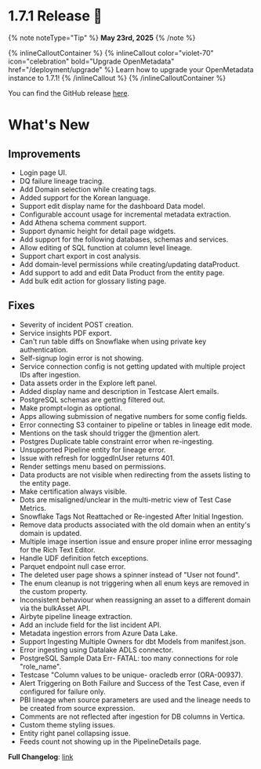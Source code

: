 # 1.7.1 Release 🎉

{% note noteType="Tip" %}
**May 23rd, 2025**
{% /note %}

{% inlineCalloutContainer %}
{% inlineCallout
color="violet-70"
icon="celebration"
bold="Upgrade OpenMetadata"
href="/deployment/upgrade" %}
Learn how to upgrade your OpenMetadata instance to 1.7.1!
{% /inlineCallout %}
{% /inlineCalloutContainer %}

You can find the GitHub release [here](https://github.com/open-metadata/OpenMetadata/releases/tag/1.7.1-release).

# What's New

## Improvements

- Login page UI.
- DQ failure lineage tracing.
- Add Domain selection while creating tags.
- Added support for the Korean language.
- Support edit display name for the dashboard Data model.
- Configurable account usage for incremental metadata extraction.
- Add Athena schema comment support.
- Support dynamic height for detail page widgets.
- Add support for the following databases, schemas and services.
- Allow editing of SQL function at column level lineage.
- Support chart export in cost analysis.
- Add domain-level permissions while creating/updating dataProduct.
- Add support to add and edit Data Product from the entity page.
- Add bulk edit action for glossary listing page.

## Fixes

- Severity of incident POST creation.
- Service insights PDF export.
- Can't run table diffs on Snowflake when using private key authentication.
- Self-signup login error is not showing.
- Service connection config is not getting updated with multiple project IDs after ingestion.
- Data assets order in the Explore left panel.
- Added display name and description in Testcase Alert emails.
- PostgreSQL schemas are getting filtered out.
- Make prompt=login as optional.
- Apps allowing submission of negative numbers for some config fields.
- Error connecting S3 container to pipeline or tables in lineage edit mode.
- Mentions on the task should trigger the @mention alert.
- Postgres Duplicate table constraint error when re-ingesting.
- Unsupported Pipeline entity for lineage error.
- Issue with refresh for loggedInUser returns 401.
- Render settings menu based on permissions.
- Data products are not visible when redirecting from the assets listing to the entity page.
- Make certification always visible.
- Dots are misaligned/unclear in the multi-metric view of Test Case Metrics.
- Snowflake Tags Not Reattached or Re-ingested After Initial Ingestion.
- Remove data products associated with the old domain when an entity's domain is updated.
- Multiple image insertion issue and ensure proper inline error messaging for the Rich Text Editor.
- Handle UDF definition fetch exceptions.
- Parquet endpoint null case error.
- The deleted user page shows a spinner instead of "User not found".
- The enum cleanup is not triggering when all enum keys are removed in the custom property.
- Inconsistent behaviour when reassigning an asset to a different domain via the bulkAsset API.
- Airbyte pipeline lineage extraction.
- Add an include field for the list incident API.
- Metadata ingestion errors from Azure Data Lake.
- Support Ingesting Multiple Owners for dbt Models from manifest.json.
- Error ingesting using Datalake ADLS connector.
- PostgreSQL Sample Data Err- FATAL: too many connections for role "role_name".
- Testcase "Column values to be unique- oracledb error (ORA-00937).
- Alert Triggering on Both Failure and Success of the Test Case, even if configured for failure only.
- PBI lineage when source parameters are used and the lineage needs to be created from source expression.
- Comments are not reflected after ingestion for DB columns in Vertica.
- Custom theme styling issues.
- Entity right panel collapsing issue.
- Feeds count not showing up in the PipelineDetails page.

**Full Changelog**: [link](https://github.com/open-metadata/OpenMetadata/compare/1.7.0-release...1.7.1-release)
